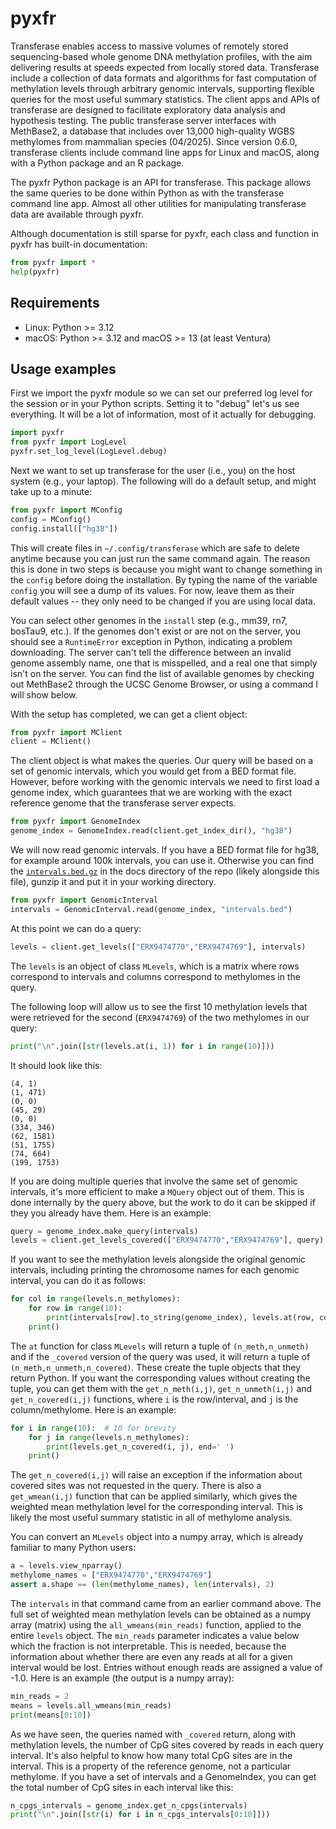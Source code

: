 # pyxfr

Transferase enables access to massive volumes of remotely stored
sequencing-based whole genome DNA methylation profiles, with the aim
delivering results at speeds expected from locally stored data. Transferase
include a collection of data formats and algorithms for fast computation of
methylation levels through arbitrary genomic intervals, supporting flexible
queries for the most useful summary statistics. The client apps and APIs of
transferase are designed to facilitate exploratory data analysis and
hypothesis testing. The public transferase server interfaces with MethBase2, a
database that includes over 13,000 high-quality WGBS methylomes from mammalian
species (04/2025). Since version 0.6.0, transferase clients include command
line apps for Linux and macOS, along with a Python package and an R package.

The pyxfr Python package is an API for transferase. This package allows the
same queries to be done within Python as with the transferase command line
app. Almost all other utilities for manipulating transferase data are
available through pyxfr.

Although documentation is still sparse for pyxfr, each class and function in
pyxfr has built-in documentation:

```python
from pyxfr import *
help(pyxfr)
```

## Requirements

- Linux: Python >= 3.12
- macOS: Python >= 3.12 and macOS >= 13 (at least Ventura)

## Usage examples

First we import the pyxfr module so we can set our preferred log level for the
session or in your Python scripts. Setting it to "debug" let's us see
everything. It will be a lot of information, most of it actually for
debugging.

```python
import pyxfr
from pyxfr import LogLevel
pyxfr.set_log_level(LogLevel.debug)
```

Next we want to set up transferase for the user (i.e., you) on the host system
(e.g., your laptop). The following will do a default setup, and might take up
to a minute:

```python
from pyxfr import MConfig
config = MConfig()
config.install(["hg38"])
```

This will create files in `~/.config/transferase` which are safe to delete
anytime because you can just run the same command again. The reason this is
done in two steps is because you might want to change something in the
`config` before doing the installation. By typing the name of the variable
`config` you will see a dump of its values. For now, leave them as their
default values -- they only need to be changed if you are using local data.

You can select other genomes in the `install` step (e.g., mm39, rn7, bosTau9,
etc.). If the genomes don't exist or are not on the server, you should see a
`RuntimeError` exception in Python, indicating a problem downloading. The
server can't tell the difference between an invalid genome assembly name, one
that is misspelled, and a real one that simply isn't on the server. You can
find the list of available genomes by checking out MethBase2 through the UCSC
Genome Browser, or using a command I will show below.

With the setup has completed, we can get a client object:

```python
from pyxfr import MClient
client = MClient()
```

The client object is what makes the queries. Our query will be based on a set
of genomic intervals, which you would get from a BED format file. However,
before working with the genomic intervals we need to first load a genome
index, which guarantees that we are working with the exact reference genome
that the transferase server expects.

```python
from pyxfr import GenomeIndex
genome_index = GenomeIndex.read(client.get_index_dir(), "hg38")
```

We will now read genomic intervals. If you have a BED format file for hg38,
for example around 100k intervals, you can use it. Otherwise you can find the
[`intervals.bed.gz`](https://github.com/andrewdavidsmith/transferase/blob/main/docs/intervals.bed.gz)
in the docs directory of the repo (likely alongside this file), gunzip it and
put it in your working directory.

```python
from pyxfr import GenomicInterval
intervals = GenomicInterval.read(genome_index, "intervals.bed")
```

At this point we can do a query:

```python
levels = client.get_levels(["ERX9474770","ERX9474769"], intervals)
```

The `levels` is an object of class `MLevels`, which is a matrix where rows
correspond to intervals and columns correspond to methylomes in the query.

The following loop will allow us to see the first 10 methylation levels that
were retrieved for the second (`ERX9474769`) of the two methylomes in our
query:

```python
print("\n".join([str(levels.at(i, 1)) for i in range(10)]))
```

It should look like this:

```console
(4, 1)
(1, 471)
(0, 0)
(45, 29)
(0, 0)
(334, 346)
(62, 1581)
(51, 1755)
(74, 664)
(199, 1753)
```

If you are doing multiple queries that involve the same set of genomic
intervals, it's more efficient to make a `MQuery` object out of them. This is
done internally by the query above, but the work to do it can be skipped if
they you already have them. Here is an example:

```python
query = genome_index.make_query(intervals)
levels = client.get_levels_covered(["ERX9474770","ERX9474769"], query)
```

If you want to see the methylation levels alongside the original genomic
intervals, including printing the chromosome names for each genomic interval,
you can do it as follows:

```python
for col in range(levels.n_methylomes):
    for row in range(10):
        print(intervals[row].to_string(genome_index), levels.at(row, col))
    print()
```

The `at` function for class `MLevels` will return a tuple of
`(n_meth,n_unmeth)` and if the `_covered` version of the query was used, it
will return a tuple of `(n_meth,n_unmeth,n_covered)`. These create the tuple
objects that they return Python. If you want the corresponding values without
creating the tuple, you can get them with the `get_n_meth(i,j)`,
`get_n_unmeth(i,j)` and `get_n_covered(i,j)` functions, where `i` is the
row/interval, and `j` is the column/methylome. Here is an example:

```python
for i in range(10):  # 10 for brevity
    for j in range(levels.n_methylomes):
        print(levels.get_n_covered(i, j), end=' ')
    print()
```

The `get_n_covered(i,j)` will raise an exception if the information about
covered sites was not requested in the query. There is also a `get_wmean(i,j)`
function that can be applied similarly, which gives the weighted mean
methylation level for the corresponding interval. This is likely the most
useful summary statistic in all of methylome analysis.

You can convert an `MLevels` object into a numpy array, which is already
familiar to many Python users:

```python
a = levels.view_nparray()
methylome_names = ["ERX9474770","ERX9474769"]
assert a.shape == (len(methylome_names), len(intervals), 2)
```

The `intervals` in that command came from an earlier command above. The full
set of weighted mean methylation levels can be obtained as a numpy array
(matrix) using the `all_wmeans(min_reads)` function, applied to the entire
`levels` object. The `min_reads` parameter indicates a value below which the
fraction is not interpretable. This is needed, because the information about
whether there are even any reads at all for a given interval would be
lost. Entries without enough reads are assigned a value of -1.0. Here is an
example (the output is a numpy array):

```python
min_reads = 2
means = levels.all_wmeans(min_reads)
print(means[0:10])
```

As we have seen, the queries named with `_covered` return, along with
methylation levels, the number of CpG sites covered by reads in each query
interval. It's also helpful to know how many total CpG sites are in the
interval. This is a property of the reference genome, not a particular
methylome. If you have a set of intervals and a GenomeIndex, you can get the
total number of CpG sites in each interval like this:

```python
n_cpgs_intervals = genome_index.get_n_cpgs(intervals)
print("\n".join([str(i) for i in n_cpgs_intervals[0:10]]))
```
